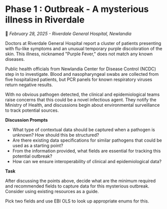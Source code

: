 # Phase 1 : Outbreak - A mysterious illness in Riverdale

&#x1F4CD; *February 28, 2025 - Riverdale General Hospital, Newlandia*

Doctors at Riverdale General Hospital report a cluster of patients presenting with flu-like symptoms and an unusual temporary purple discoloration of the skin. This illness, nicknamed "Purple Fever," does not match any known diseases.

Public health officials from Newlandia Center for Disease Control (NCDC) step in to investigate. Blood and nasopharyngeal swabs are collected from five hospitalized patients, but PCR panels for known respiratory viruses return negative results.

With no obvious pathogen detected, the clinical and epidemiological teams raise concerns that this could be a novel infectious agent. They notify the Ministry of Health, and discussions begin about environmental surveillance to track potential sources.

**Discussion Prompts**

- What type of contextual data should be captured when a pathogen is unknown? How should this be structured?
- Are there existing data specifications for similar pathogens that could be used as a starting point?
- From the information provided, what fields are essential for tracking this potential outbreak?
- How can we ensure interoperability of clinical and epidemiological data?

**Task**

After discussing the points above, decide what are the minimum required and recommended fields to capture data for this mysterious outbreak. Consider using existing resources as a guide.

Pick two fields and use EBI OLS to look up appropriate enums for this.

